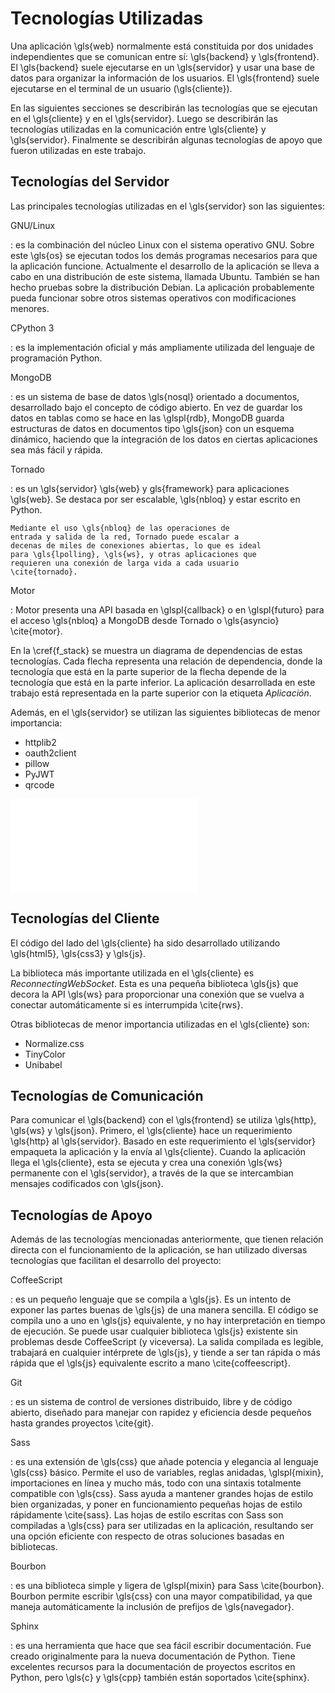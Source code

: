 Tecnologías Utilizadas
======================

Una aplicación \gls{web} normalmente está constituida por
dos unidades independientes que se comunican entre sí:
\gls{backend} y \gls{frontend}. El \gls{backend} suele
ejecutarse en un \gls{servidor} y usar una base de datos
para organizar la información de los usuarios. El
\gls{frontend} suele ejecutarse en el terminal de un usuario
(\gls{cliente}).

En las siguientes secciones se describirán las tecnologías
que se ejecutan en el \gls{cliente} y en el \gls{servidor}.
Luego se describirán las tecnologías utilizadas en la
comunicación entre \gls{cliente} y \gls{servidor}.
Finalmente se describirán algunas tecnologías de apoyo que
fueron utilizadas en este trabajo.

Tecnologías del Servidor
------------------------

Las principales tecnologías utilizadas en el \gls{servidor}
son las siguientes:

GNU/Linux

:   es la combinación del núcleo Linux con el sistema
    operativo GNU. Sobre este \gls{os} se ejecutan
    todos los demás programas necesarios para que la
    aplicación funcione. Actualmente el desarrollo de la
    aplicación se lleva a cabo en una distribución de este
    sistema, llamada Ubuntu. También se han hecho pruebas
    sobre la distribución Debian. La aplicación
    probablemente pueda funcionar sobre otros sistemas
    operativos con modificaciones menores.

CPython 3

:   es la implementación oficial y más ampliamente utilizada
    del lenguaje de programación Python.

MongoDB

:   es un sistema de base de datos \gls{nosql} orientado a
    documentos, desarrollado bajo el concepto de código
    abierto. En vez de guardar los datos en tablas como se
    hace en las \glspl{rdb}, MongoDB guarda estructuras de
    datos en documentos tipo \gls{json} con un esquema
    dinámico, haciendo que la integración de los datos en
    ciertas aplicaciones sea más fácil y rápida.

Tornado

:   es un \gls{servidor} \gls{web} y gls{framework} para
    aplicaciones \gls{web}. Se destaca por ser escalable,
    \gls{nbloq} y estar escrito en Python.

    Mediante el uso \gls{nbloq} de las operaciones de
    entrada y salida de la red, Tornado puede escalar a
    decenas de miles de conexiones abiertas, lo que es ideal
    para \gls{lpolling}, \gls{ws}, y otras aplicaciones que
    requieren una conexión de larga vida a cada usuario
    \cite{tornado}.

Motor

:   Motor presenta una API basada en \glspl{callback} o en
    \glspl{futuro} para el acceso \gls{nbloq} a MongoDB
    desde Tornado o \gls{asyncio} \cite{motor}.

En la \cref{f_stack} se muestra un diagrama de dependencias
de estas tecnologías. Cada flecha representa una relación de
dependencia, donde la tecnología que está en la parte
superior de la flecha depende de la tecnología que está en
la parte inferior. La aplicación desarrollada en este
trabajo está representada en la parte superior con la
etiqueta *Aplicación*.

Además, en el \gls{servidor} se utilizan las siguientes
bibliotecas de menor importancia:

-   httplib2
-   oauth2client
-   pillow
-   PyJWT
-   qrcode

![Principales tecnologías utilizadas en el \gls{servidor}.
  Las flechas indican una relación de dependencia entre
  tecnologías. Una tecnología que se encuentra en la parte
  superior de una flecha, depende de la tecnología que está
  en la parte inferior.
  \label{f_stack}](src/anexos/fig/stack.pdf)

Tecnologías del Cliente
-----------------------

El código del lado del \gls{cliente} ha sido desarrollado
utilizando \gls{html5}, \gls{css3} y \gls{js}.

La biblioteca más importante utilizada en el \gls{cliente}
es *ReconnectingWebSocket*. Esta es una pequeña biblioteca
\gls{js} que decora la API \gls{ws} para proporcionar una
conexión que se vuelva a conectar automáticamente si es
interrumpida \cite{rws}.

Otras bibliotecas de menor importancia utilizadas en el
\gls{cliente} son:

-   Normalize.css
-   TinyColor
-   Unibabel

Tecnologías de Comunicación
---------------------------

Para comunicar el \gls{backend} con el \gls{frontend} se
utiliza \gls{http}, \gls{ws} y \gls{json}. Primero, el
\gls{cliente} hace un requerimiento \gls{http} al
\gls{servidor}. Basado en este requerimiento el
\gls{servidor} empaqueta la aplicación y la envía al
\gls{cliente}. Cuando la aplicación llega el \gls{cliente},
esta se ejecuta y crea una conexión \gls{ws} permanente con
el \gls{servidor}, a través de la que se intercambian
mensajes codificados con \gls{json}.

Tecnologías de Apoyo
--------------------

Además de las tecnologías mencionadas anteriormente, que
tienen relación directa con el funcionamiento de la
aplicación, se han utilizado diversas tecnologías que
facilitan el desarrollo del proyecto:

CoffeeScript

:   es un pequeño lenguaje que se compila a \gls{js}. Es un
    intento de exponer las partes buenas de \gls{js} de una
    manera sencilla. El código se compila uno a uno en
    \gls{js} equivalente, y no hay interpretación en tiempo
    de ejecución. Se puede usar cualquier biblioteca
    \gls{js} existente sin problemas desde CoffeeScript (y
    viceversa). La salida compilada es legible, trabajará en
    cualquier intérprete de \gls{js}, y tiende a ser tan
    rápida o más rápida que el \gls{js} equivalente escrito
    a mano \cite{coffeescript}.

Git

:   es un sistema de control de versiones distribuido, libre
    y de código abierto, diseñado para manejar con rapidez y
    eficiencia desde pequeños hasta grandes proyectos
    \cite{git}.

Sass

:   es una extensión de \gls{css} que añade potencia y
    elegancia al lenguaje \gls{css} básico. Permite el uso
    de variables, reglas anidadas, \glspl{mixin},
    importaciones en línea y mucho más, todo con una
    sintaxis totalmente compatible con \gls{css}. Sass ayuda
    a mantener grandes hojas de estilo bien organizadas, y
    poner en funcionamiento pequeñas hojas de estilo
    rápidamente \cite{sass}. Las hojas de estilo escritas
    con Sass son compiladas a \gls{css} para ser utilizadas
    en la aplicación, resultando ser una opción eficiente
    con respecto de otras soluciones basadas en bibliotecas.

Bourbon

:   es una biblioteca simple y ligera de \glspl{mixin} para
    Sass \cite{bourbon}. Bourbon permite escribir \gls{css}
    con una mayor compatibilidad, ya que maneja
    automáticamente la inclusión de prefijos de
    \gls{navegador}.

Sphinx

:   es una herramienta que hace que sea fácil escribir
    documentación. Fue creado originalmente para la nueva
    documentación de Python. Tiene excelentes recursos para
    la documentación de proyectos escritos en Python, pero
    \gls{c} y \gls{cpp} también están soportados
    \cite{sphinx}.

